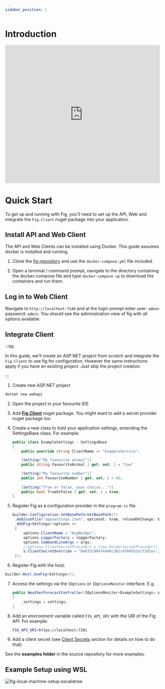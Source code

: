 ```yaml
---
sidebar_position: 1
---
```


# Introduction

<iframe width="100%" height="450" src="https://www.youtube.com/embed/-2Bth4m0RcM?si=VKaqJBLBLMdFKRLH" title="15 new features in Fig 2.0" frameborder="0" allow="accelerometer; autoplay; clipboard-write; encrypted-media; gyroscope; picture-in-picture; web-share" allowfullscreen></iframe>

# Quick Start

To get up and running with Fig, you'll need to set up the API, Web and integrate the `Fig.Client` nuget package into your application.

## Install API and Web Client

The API and Web Clients can be installed using Docker. This guide assumes docker is installed and running.

1. Clone the [fig repository](https://github.com/mzbrau/fig) and use the `docker-compose.yml` file included.

2. Open a terminal / command prompt, navigate to the directory containing the docker-compose file and type `docker-compose up` to download the containers and run them.

## Log in to Web Client

Navigate to `http://localhost:7148` and at the login prompt enter user: `admin` password: `admin`. You should see the administration view of fig with all options available.

## Integrate Client

:::tip

In this guide, we'll create an ASP.NET project from scratch and integrate the `Fig.Client` to use fig for configuration. However the same instructions apply if you have an existing project. Just skip the project creation.

:::

1. Create new ASP.NET project

```bash
dotnet new webapi
```

2. Open the project in your favourite IDE

3. Add **[Fig.Client](https://www.nuget.org/packages/Fig.Client)** nuget package. You might want to add a secret provider nuget package too

4. Create a new class to hold your application settings, extending the SettingsBase class. For example:

   ```csharp
   public class ExampleSettings : SettingsBase
   {
       public override string ClientName => "ExampleService";
   
       [Setting("My favourite animal")]
       public string FavouriteAnimal { get; set; } = "Cow"
   
       [Setting("My favourite number")]
       public int FavouriteNumber { get; set; } = 66;
       
       [Setting("True or false, your choice...")]
       public bool TrueOrFalse { get; set; } = true;
   }
   ```

5. Register Fig as a configuration provider in the `program.cs` file.

   ```csharp
   builder.Configuration.SetBasePath(GetBasePath())
    .AddJsonFile("appsettings.json", optional: true, reloadOnChange: true)
    .AddFig<Settings>(options =>
    {
        options.ClientName = "AspNetApi";
        options.LoggerFactory = loggerFactory;
        options.CommandLineArgs = args;
        //options.ClientSecretProviders = [new DockerSecretProvider(), new DpapiSecretProvider()]; // if you added a secret provider
        o.ClientSecretOverride = "be633c90474448c382c47045b2e172d5xx"; // not for production use, use a secret provider
    });
   ```

6. Register Fig with the host:

```csharp
builder.Host.UseFig<Settings>();
```

7. Access the settings via the `IOptions` or `IOptionsMonitor` interface. E.g.

   ```csharp
   public WeatherForecastController(IOptionsMonitor<ExampleSettings> settings)
   {
       _settings = settings;
   }
   ```

8. Add an environment variable called `FIG_API_URI` with the URI of the Fig API. For example:

   ```bash
   FIG_API_URI=https://localhost:7281
   ```

9. Add a client secret (see [Client Secrets](./features/28-client-secrets/1-client-secret-providers.md) section for details on how to do that)

See the **examples folder** in the source repository for more examples.

## Example Setup using WSL

![fig-local-machine-setup.excalidraw](../static/img/fig-local-machine-setup.excalidraw.png)
